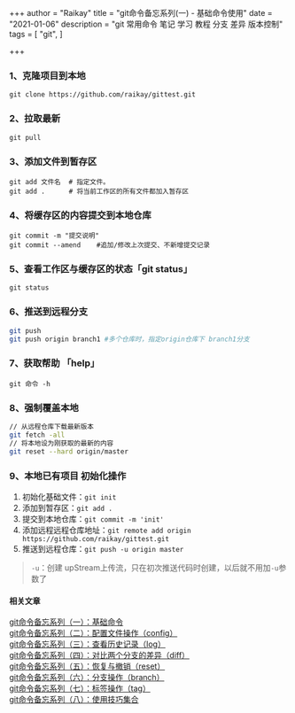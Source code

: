 +++
author = "Raikay"
title = "git命令备忘系列(一) - 基础命令使用"
date = "2021-01-06"
description = "git 常用命令 笔记 学习 教程 分支 差异 版本控制"
tags = [
    "git",
]

+++


### 1、克隆项目到本地

```
git clone https://github.com/raikay/gittest.git
```
### 2、拉取最新

```
git pull 
```

### 3、添加文件到暂存区

```
git add 文件名  # 指定文件。
git add .      # 将当前工作区的所有文件都加入暂存区
```

### 4、将缓存区的内容提交到本地仓库

```
git commit -m "提交说明"
git commit --amend    #追加/修改上次提交、不新增提交记录
```

### 5、查看工作区与缓存区的状态「git status」

```
git status
```

### 6、推送到远程分支

```sh
git push
git push origin branch1 #多个仓库时，指定origin仓库下 branch1分支
```

### 7、获取帮助 「help」

```
git 命令 -h     
```

### 8、强制覆盖本地

```sh
// 从远程仓库下载最新版本
git fetch -all 
// 将本地设为刚获取的最新的内容
git reset --hard origin/master
```
### 9、本地已有项目 初始化操作

1. 初始化基础文件：`git init`  
2. 添加到暂存区：`git add .`  
3. 提交到本地仓库：`git commit -m 'init'`  
4. 添加远程远程仓库地址：`git remote add origin https://github.com/raikay/gittest.git`
5. 推送到远程仓库：`git push -u origin master`    

>`-u`：创建 upStream上传流，只在初次推送代码时创建，以后就不用加`-u`参数了



#### 相关文章
[git命令备忘系列（一）：基础命令](https://blog.raikay.com/post/2018/git-basic/)  
[git命令备忘系列（二）：配置文件操作（config）](https://blog.raikay.com/post/2018/git-config/)  
[git命令备忘系列（三）：查看历史记录（log）](https://blog.raikay.com/post/2018/git-log/)  
[git命令备忘系列（四）：对比两个分支的差异（diff）](https://blog.raikay.com/post/2018/git-diff/)  
[git命令备忘系列（五）：恢复与撤销（reset）](https://blog.raikay.com/post/2018/git-reset/)  
[git命令备忘系列（六）：分支操作（branch）](https://blog.raikay.com/post/2018/git-branch/)  
[git命令备忘系列（七）：标签操作（tag）](https://blog.raikay.com/post/2018/git-tag/)  
[git命令备忘系列（八）：使用技巧集合](https://blog.raikay.com/post/2018/git-other/)  